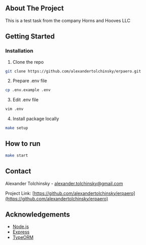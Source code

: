 ## About The Project
This is a test task from the company Horns and Hooves LLC

## Getting Started
### Installation
1. Clone the repo
```sh 
git clone https://github.com/alexandertolchinsky/erpaero.git
```
2. Prepare .env file
```sh
cp .env.example .env
```
3. Edit .env file
```sh
vim .env
```
4. Install package locally
```sh
make setup
```
## How to run

```sh 
make start
```

## Contact
Alexander Tolchinsky - alexander.tolchinsky@gmail.com

Project Link: [https://github.com/alexandertolchinsky/erpaero](https://github.com/alexandertolchinsky/erpaero)

## Acknowledgements
* [Node.js](https://nodejs.org)
* [Express](https://expressjs.com)
* [TypeORM](https://typeorm.io)
